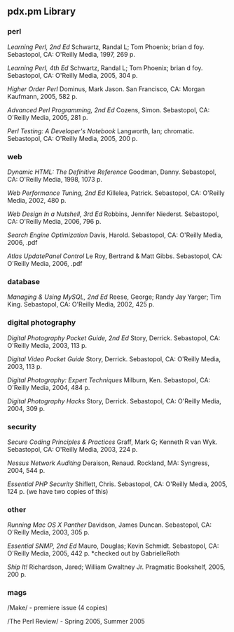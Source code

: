 ## pdx.pm Library

### perl

_Learning Perl, 2nd Ed_ Schwartz, Randal L; Tom Phoenix; brian d foy. Sebastopol, CA: O'Reilly Media, 1997, 269 p.

_Learning Perl, 4th Ed_ Schwartz, Randal L; Tom Phoenix; brian d foy. Sebastopol, CA: O'Reilly Media, 2005, 304 p.

_Higher Order Perl_ Dominus, Mark Jason.  San Francisco, CA: Morgan Kaufmann, 2005, 582 p.

_Advanced Perl Programming, 2nd Ed_ Cozens, Simon. Sebastopol, CA: O'Reilly Media, 2005, 281 p.

_Perl Testing: A Developer's Notebook_ Langworth, Ian; chromatic. Sebastopol, CA: O'Reilly Media, 2005, 200 p.

### web

_Dynamic HTML: The Definitive Reference_ Goodman, Danny. Sebastopol, CA: O'Reilly Media, 1998, 1073 p.

_Web Performance Tuning, 2nd Ed_ Killelea, Patrick. Sebastopol, CA: O'Reilly Media, 2002, 480 p.

_Web Design In a Nutshell, 3rd Ed_ Robbins, Jennifer Niederst. Sebastopol, CA: O'Reilly Media, 2006, 796 p.

_Search Engine Optimization_ Davis, Harold. Sebastopol, CA: O'Reilly Media, 2006, .pdf

_Atlas UpdatePanel Control_ Le Roy, Bertrand & Matt Gibbs. Sebastopol, CA: O'Reilly Media, 2006, .pdf

### database

_Managing & Using MySQL, 2nd Ed_ Reese, George; Randy Jay Yarger; Tim King. Sebastopol, CA: O'Reilly Media, 2002, 425 p.

### digital photography

_Digital Photography Pocket Guide, 2nd Ed_ Story, Derrick. Sebastopol, CA: O'Reilly Media, 2003, 113 p.

_Digital Video Pocket Guide_ Story, Derrick. Sebastopol, CA: O'Reilly Media, 2003, 113 p.

_Digital Photography: Expert Techniques_ Milburn, Ken. Sebastopol, CA: O'Reilly Media, 2004, 484 p.

_Digital Photography Hacks_ Story, Derrick. Sebastopol, CA: O'Reilly Media, 2004, 309 p.

### security

_Secure Coding Principles & Practices_ Graff, Mark G; Kenneth R van Wyk. Sebastopol, CA: O'Reilly Media, 2003, 224 p.

_Nessus Network Auditing_ Deraison, Renaud.  Rockland, MA: Syngress, 2004, 544 p.

_Essential PHP Security_ Shiflett, Chris. Sebastopol, CA: O'Reilly Media, 2005, 124 p. (we have two copies of this)

### other

_Running Mac OS X Panther_ Davidson, James Duncan. Sebastopol, CA: O'Reilly Media, 2003, 305 p.

_Essential SNMP, 2nd Ed_ Mauro, Douglas; Kevin Schmidt. Sebastopol, CA: O'Reilly Media, 2005, 442 p. *checked out by GabrielleRoth

_Ship It!_ Richardson, Jared; William Gwaltney Jr. Pragmatic Bookshelf, 2005, 200 p.

### mags

/Make/ - premiere issue (4 copies)

/The Perl Review/ - Spring 2005, Summer 2005
